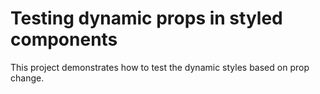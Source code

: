 # Testing dynamic props in styled components

This project demonstrates how to test the dynamic styles based on prop change. 
